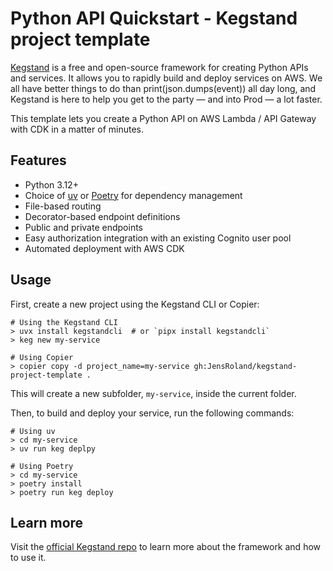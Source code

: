 # Python API Quickstart - Kegstand project template

[Kegstand](https://kegstand.dev/) is a free and open-source framework for creating Python APIs and services. It allows you to rapidly build and deploy services on AWS. We all have better things to do than print(json.dumps(event)) all day long, and Kegstand is here to help you get to the party — and into Prod — a lot faster.

This template lets you create a Python API on AWS Lambda / API Gateway with CDK in a matter of minutes.

## Features

- Python 3.12+
- Choice of [uv](https://docs.astral.sh/uv/) or [Poetry](https://python-poetry.org/) for dependency management
- File-based routing
- Decorator-based endpoint definitions
- Public and private endpoints
- Easy authorization integration with an existing Cognito user pool
- Automated deployment with AWS CDK

## Usage

First, create a new project using the Kegstand CLI or Copier:

```shell
# Using the Kegstand CLI
> uvx install kegstandcli  # or `pipx install kegstandcli`
> keg new my-service

# Using Copier
> copier copy -d project_name=my-service gh:JensRoland/kegstand-project-template .
```

This will create a new subfolder, `my-service`, inside the current folder.

Then, to build and deploy your service, run the following commands:

```shell
# Using uv
> cd my-service
> uv run keg deplpy

# Using Poetry
> cd my-service
> poetry install
> poetry run keg deploy
```

## Learn more

Visit the [official Kegstand repo](https://github.com/JensRoland/kegstand) to learn more about the framework and how to use it.
